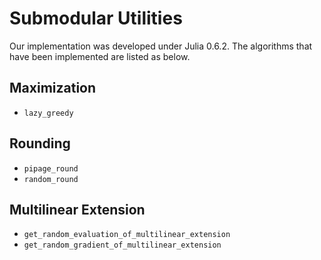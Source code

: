 # Submodular Utilities

Our implementation was developed under Julia 0.6.2. The algorithms that have been implemented are listed as below.

## Maximization

- `lazy_greedy`

## Rounding

- `pipage_round`
- `random_round`

## Multilinear Extension

- `get_random_evaluation_of_multilinear_extension`
- `get_random_gradient_of_multilinear_extension`



### 